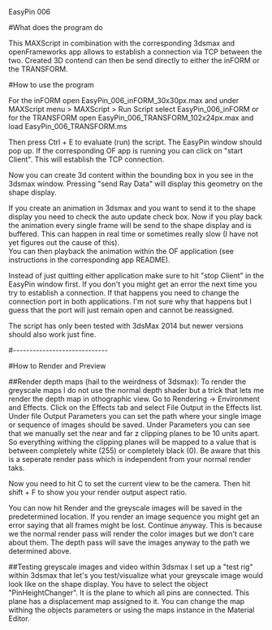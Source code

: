 EasyPin 006

#What does the program do

This MAXScript in combination with the corresponding 3dsmax and openFrameworks app allows to establish a connection via TCP between the two. Created 3D contend can then be send directly to either the inFORM or the TRANSFORM.


#How to use the program

For the inFORM open EasyPin_006_inFORM_30x30px.max and under MAXScript menu > MAXScript > Run Script select EasyPin_006_inFORM or for the TRANSFORM open EasyPin_006_TRANSFORM_102x24px.max and load EasyPin_006_TRANSFORM.ms

Then press Ctrl + E to evaluate (run) the script. The EasyPin window should pop up. If the corresponding OF app is running you can click on "start Client". This will establish the TCP connection. 

Now you can create 3d content within the bounding box in you see in the 3dsmax window. Pressing "send Ray Data" will display this geometry on the shape display.

If you create an animation in 3dsmax and you want to send it to the shape display you need to check the auto update check box. Now if you play back the animation every single frame will be send to the shape display and is buffered. This can happen in real time or sometimes really slow (I have not yet figures out the cause of this).  
You can then playback the animation within the OF application (see instructions in the corresponding app README).

Instead of just quitting either application make sure to hit "stop Client" in the EasyPin window first. If you don't you might get an error the next time you try to establish a connection. If that happens you need to change the connection port in both applications. I'm not sure why that happens but I guess that the port will just remain open and cannot be reassigned.

The script has only been tested with 3dsMax 2014 but newer versions should also work just fine.

#-----------------------------

#How to Render and Preview

##Render depth maps (hail to the weirdness of 3dsmax):
To render the greyscale maps I do not use the normal depth shader but a trick that lets me render the depth map in othographic view.
Go to Rendering -> Environment and Effects. Click on the Effects tab and select File Output in the Effects list.
Under file Output Parameters you can set the path where your single image or sequence of images should be saved. Under Parameters you can see that we manually set the near and far z clipping planes to be 10 units apart. So everything withing the clipping planes will be mapped to a value that is between completely white (255) or completely black (0).
Be aware that this is a seperate render pass which is independent from your normal render taks.

Now you need to hit C to set the current view to be the camera. Then hit shift + F to show you your render output aspect ratio.

You can now hit Render and the greyscale images will be saved in the predetermined location. If you render an image sequence you might get an error saying that all frames might be lost. Continue anyway. This is because we the normal render pass will render the color images but we don't care about them. The depth pass will save the images anyway to the path we determined above.

##Testing greyscale images and video within 3dsmax
I set up a "test rig" within 3dsmax that let's you test/visualize what your greyscale image would look like on the shape display. You have to select the object "PinHeightChanger". It is the plane to which all pins are connected. This plane has a displacement map assigned to it. You can change the map withing the objects parameters or using the maps instance in the Material Editor.